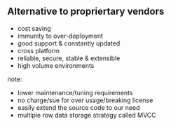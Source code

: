 ##  Alternative to propriertary vendors
- cost saving
- immunity to over-deployment
- good support & constantly updated
- cross platform
- reliable, secure, stable & extensible
- high volume environments

note:
- lower maintenance/tuning requirements
- no charge/sue for over usage/breaking license
- easily extend the source code to our need
- multiple row data storage strategy called MVCC